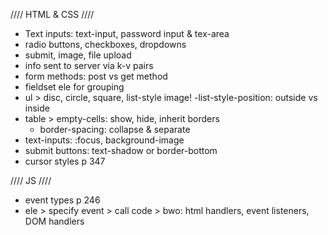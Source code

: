 //// HTML & CSS ////
- Text inputs: text-input, password input & tex-area
- radio buttons, checkboxes, dropdowns
- submit, image, file upload
- info sent to server via k-v pairs
- form methods: post vs get method
- fieldset ele for grouping
- ul > disc, circle, square, list-style image!
    -list-style-position: outside vs inside
- table > empty-cells: show, hide, inherit borders
    - border-spacing: collapse & separate
- text-inputs: :focus, background-image
- submit buttons: text-shadow or border-bottom
- cursor styles p 347

//// JS ////
- event types p 246
- ele > specify event > call code > bwo: html handlers, event listeners, DOM handlers

